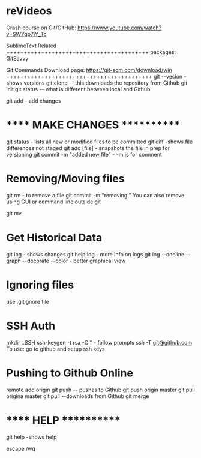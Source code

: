 reVideos 
==================================
Crash course on Git/GitHub: https://www.youtube.com/watch?v=SWYqp7iY_Tc

SublimeText Related
+++++++++++++++++++++++++++++++++++++++++
packages: GitSavvy

Git Commands
Download page: https://git-scm.com/download/win
++++++++++++++++++++++++++++++++++++++++++
git --vesion - shows versions
git clone <URL> -- this downloads the repository from Github
git init
git status -- what is different between local and Github

git add <filename> - add changes

**** MAKE CHANGES **********
============================
git status  	- lists all new or modified files to be committed
git diff 		-shows file differences not staged
git add [file] 	- snapshots the file in prep for versioning
git commit  -m "added new file" - -m is for comment

Removing/Moving files
=====================================
git rm <filename>  - to remove a file
git commit -m "removing <filename>"
You can also remove using GUI or command line outside git

git mv <filename> <source>

Get Historical Data
=========================
git log     - shows changes
git help log - more info on logs
git log --oneline --graph --decorate --color        - better graphical view

Ignoring files
==================================
use .gitignore file

SSH Auth
=====================
mkdir ..SSH
ssh-keygen -t rsa -C "<emailaddress> - follow prompts
ssh -T git@github.com
To use: go to github and setup ssh keys

Pushing to Github Online
====================================
remote add origin <account>
git push -- pushes to Github
git push origin master
git pull origina master
git pull --downloads from Github
git merge

**** HELP **********
============================
git help -shows help

escape /wq